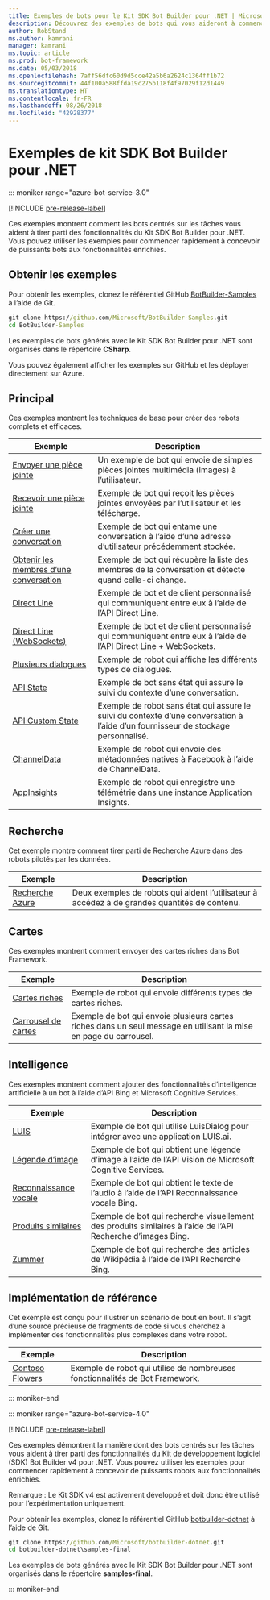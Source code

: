 ```yaml
---
title: Exemples de bots pour le Kit SDK Bot Builder pour .NET | Microsoft Docs
description: Découvrez des exemples de bots qui vous aideront à commencer à développer vos bots avec le Kit SDK Bot Builder pour .NET.
author: RobStand
ms.author: kamrani
manager: kamrani
ms.topic: article
ms.prod: bot-framework
ms.date: 05/03/2018
ms.openlocfilehash: 7aff56dfc60d9d5cce42a5b6a2624c1364ff1b72
ms.sourcegitcommit: 44f100a588ffda19c275b118f4f97029f12d1449
ms.translationtype: HT
ms.contentlocale: fr-FR
ms.lasthandoff: 08/26/2018
ms.locfileid: "42928377"
---
```

# <a name="bot-builder-sdk-for-net-samples"></a>Exemples de kit SDK Bot Builder pour .NET

::: moniker range="azure-bot-service-3.0"

[!INCLUDE [pre-release-label](../includes/pre-release-label-v3.md)]

Ces exemples montrent comment les bots centrés sur les tâches vous aident à tirer parti des fonctionnalités du Kit SDK Bot Builder pour .NET. Vous pouvez utiliser les exemples pour commencer rapidement à concevoir de puissants bots aux fonctionnalités enrichies.

## <a name="get-the-samples"></a>Obtenir les exemples
Pour obtenir les exemples, clonez le référentiel GitHub [BotBuilder-Samples](https://github.com/Microsoft/BotBuilder-Samples) à l’aide de Git.

```cmd
git clone https://github.com/Microsoft/BotBuilder-Samples.git
cd BotBuilder-Samples
```

Les exemples de bots générés avec le Kit SDK Bot Builder pour .NET sont organisés dans le répertoire **CSharp**.

Vous pouvez également afficher les exemples sur GitHub et les déployer directement sur Azure.

## <a name="core"></a>Principal
Ces exemples montrent les techniques de base pour créer des robots complets et efficaces.

Exemple | Description
------------ | ------------- 
[Envoyer une pièce jointe](https://github.com/Microsoft/BotBuilder-Samples/tree/master/CSharp/core-SendAttachment) | Un exemple de bot qui envoie de simples pièces jointes multimédia (images) à l’utilisateur. 
[Recevoir une pièce jointe](https://github.com/Microsoft/BotBuilder-Samples/tree/master/CSharp/core-ReceiveAttachment) | Exemple de bot qui reçoit les pièces jointes envoyées par l’utilisateur et les télécharge. 
[Créer une conversation](https://github.com/Microsoft/BotBuilder-Samples/tree/master/CSharp/core-CreateNewConversation)  | Exemple de bot qui entame une conversation à l’aide d’une adresse d’utilisateur précédemment stockée.
[Obtenir les membres d’une conversation](https://github.com/Microsoft/BotBuilder-Samples/tree/master/CSharp/core-GetConversationMembers) | Exemple de bot qui récupère la liste des membres de la conversation et détecte quand celle-ci change. 
[Direct Line](https://github.com/Microsoft/BotBuilder-Samples/tree/master/CSharp/core-DirectLine) | Exemple de bot et de client personnalisé qui communiquent entre eux à l’aide de l’API Direct Line. 
[Direct Line (WebSockets)](https://github.com/Microsoft/BotBuilder-Samples/tree/master/CSharp/core-DirectLineWebSockets) | Exemple de bot et de client personnalisé qui communiquent entre eux à l’aide de l’API Direct Line + WebSockets. 
[Plusieurs dialogues](https://github.com/Microsoft/BotBuilder-Samples/tree/master/CSharp/core-MultiDialogs) | Exemple de robot qui affiche les différents types de dialogues.
[API State](https://github.com/Microsoft/BotBuilder-Samples/tree/master/CSharp/core-State) | Exemple de bot sans état qui assure le suivi du contexte d’une conversation.
[API Custom State](https://github.com/Microsoft/BotBuilder-Samples/tree/master/CSharp/core-CustomState) | Exemple de robot sans état qui assure le suivi du contexte d’une conversation à l’aide d’un fournisseur de stockage personnalisé.
[ChannelData](https://github.com/Microsoft/BotBuilder-Samples/tree/master/CSharp/core-ChannelData) | Exemple de robot qui envoie des métadonnées natives à Facebook à l’aide de ChannelData.
[AppInsights](https://github.com/Microsoft/BotBuilder-Samples/tree/master/CSharp/core-AppInsights) | Exemple de robot qui enregistre une télémétrie dans une instance Application Insights.

## <a name="search"></a>Recherche
Cet exemple montre comment tirer parti de Recherche Azure dans des robots pilotés par les données.

Exemple | Description
------------ | -------------
[Recherche Azure](https://github.com/Microsoft/BotBuilder-Samples/tree/master/CSharp/demo-Search) | Deux exemples de robots qui aident l’utilisateur à accédez à de grandes quantités de contenu.


## <a name="cards"></a>Cartes
Ces exemples montrent comment envoyer des cartes riches dans Bot Framework.

Exemple | Description
------------ | -------------
[Cartes riches](https://github.com/Microsoft/BotBuilder-Samples/tree/master/CSharp/cards-RichCards) | Exemple de robot qui envoie différents types de cartes riches.
[Carrousel de cartes](https://github.com/Microsoft/BotBuilder-Samples/tree/master/CSharp/cards-CarouselCards) | Exemple de bot qui envoie plusieurs cartes riches dans un seul message en utilisant la mise en page du carrousel.

## <a name="intelligence"></a>Intelligence
Ces exemples montrent comment ajouter des fonctionnalités d’intelligence artificielle à un bot à l’aide d’API Bing et Microsoft Cognitive Services.

Exemple | Description
------------ | -------------
[LUIS](https://github.com/Microsoft/BotBuilder-Samples/tree/master/CSharp/intelligence-LUIS) | Exemple de bot qui utilise LuisDialog pour intégrer avec une application LUIS.ai.
[Légende d’image](https://github.com/Microsoft/BotBuilder-Samples/tree/master/CSharp/intelligence-ImageCaption) | Exemple de bot qui obtient une légende d’image à l’aide de l’API Vision de Microsoft Cognitive Services.
[Reconnaissance vocale](https://github.com/Microsoft/BotBuilder-Samples/tree/master/CSharp/intelligence-SpeechToText)  | Exemple de bot qui obtient le texte de l’audio à l’aide de l’API Reconnaissance vocale Bing.
[Produits similaires](https://github.com/Microsoft/BotBuilder-Samples/tree/master/CSharp/intelligence-SimilarProducts) | Exemple de bot qui recherche visuellement des produits similaires à l’aide de l’API Recherche d’images Bing. 
[Zummer](https://github.com/Microsoft/BotBuilder-Samples/tree/master/CSharp/intelligence-Zummer) | Exemple de bot qui recherche des articles de Wikipédia à l’aide de l’API Recherche Bing.

## <a name="reference-implementation"></a>Implémentation de référence
Cet exemple est conçu pour illustrer un scénario de bout en bout. Il s’agit d’une source précieuse de fragments de code si vous cherchez à implémenter des fonctionnalités plus complexes dans votre robot.


Exemple | Description
------------ | -------------
[Contoso Flowers](https://github.com/Microsoft/BotBuilder-Samples/tree/master/CSharp/demo-ContosoFlowers) | Exemple de robot qui utilise de nombreuses fonctionnalités de Bot Framework.

::: moniker-end

::: moniker range="azure-bot-service-4.0"

[!INCLUDE [pre-release-label](../includes/pre-release-label.md)]

Ces exemples démontrent la manière dont des bots centrés sur les tâches vous aident à tirer parti des fonctionnalités du Kit de développement logiciel (SDK) Bot Builder v4 pour .NET. Vous pouvez utiliser les exemples pour commencer rapidement à concevoir de puissants robots aux fonctionnalités enrichies. 

Remarque : Le Kit SDK v4 est activement développé et doit donc être utilisé pour l’expérimentation uniquement. 

Pour obtenir les exemples, clonez le référentiel GitHub [botbuilder-dotnet](https://github.com/Microsoft/botbuilder-dotnet) à l’aide de Git.
```cmd
git clone https://github.com/Microsoft/botbuilder-dotnet.git
cd botbuilder-dotnet\samples-final
```
Les exemples de bots générés avec le Kit SDK Bot Builder pour .NET sont organisés dans le répertoire **samples-final**.


::: moniker-end

